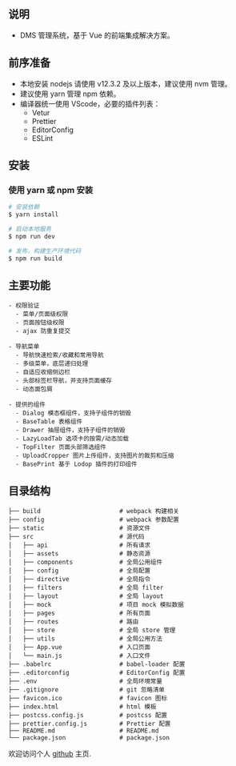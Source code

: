 ## 说明

- DMS 管理系统，基于 Vue 的前端集成解决方案。

## 前序准备

- 本地安装 nodejs 请使用 v12.3.2 及以上版本，建议使用 nvm 管理。
- 建议使用 yarn 管理 npm 依赖。
- 编译器统一使用 VScode，必要的插件列表：
  - Vetur
  - Prettier
  - EditorConfig
  - ESLint

## 安装

### 使用 yarn 或 npm 安装

```bash
# 安装依赖
$ yarn install

# 启动本地服务
$ npm run dev

# 发布，构建生产环境代码
$ npm run build
```

## 主要功能

```
- 权限验证
  - 菜单/页面级权限
  - 页面按钮级权限
  - ajax 防重复提交

- 导航菜单
  - 导航快速检索/收藏和常用导航
  - 多级菜单，底层递归处理
  - 自适应收缩侧边栏
  - 头部标签栏导航，并支持页面缓存
  - 动态面包屑

- 提供的组件
  - Dialog 模态框组件，支持子组件的销毁
  - BaseTable 表格组件
  - Drawer 抽屉组件，支持子组件的销毁
  - LazyLoadTab 选项卡的按需/动态加载
  - TopFilter 页面头部筛选组件
  - UploadCropper 图片上传组件，支持图片的裁剪和压缩
  - BasePrint 基于 Lodop 插件的打印组件
```

## 目录结构

```
├── build                      # webpack 构建相关
├── config                     # webpack 参数配置
├── static                     # 资源文件
├── src                        # 源代码
│   ├── api                    # 所有请求
│   ├── assets                 # 静态资源
│   ├── components             # 全局公用组件
│   ├── config                 # 全局配置
│   ├── directive              # 全局指令
│   ├── filters                # 全局 filter
│   ├── layout                 # 全局 layout
│   ├── mock                   # 项目 mock 模拟数据
│   ├── pages                  # 所有页面
│   ├── routes                 # 路由
│   ├── store                  # 全局 store 管理
│   ├── utils                  # 全局公用方法
│   ├── App.vue                # 入口页面
│   └── main.js                # 入口文件
├── .babelrc                   # babel-loader 配置
├── .editorconfig              # EditorConfig 配置
├── .env                       # 全局环境常量
├── .gitignore                 # git 忽略清单
├── favicon.ico                # favicon 图标
├── index.html                 # html 模板
├── postcss.config.js          # postcss 配置
├── prettier.config.js         # Prettier 配置
├── README.md                  # README.md
└── package.json               # package.json
```

欢迎访问个人 [github](https://github.com/jiaozhiye/) 主页.
